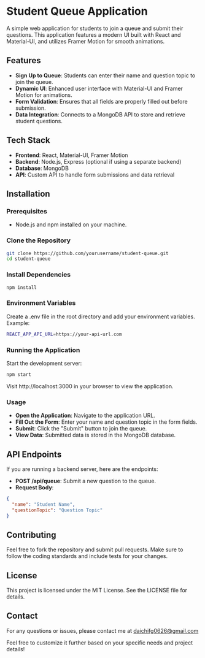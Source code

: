 # Student Queue Application

A simple web application for students to join a queue and submit their questions. This application features a modern UI built with React and Material-UI, and utilizes Framer Motion for smooth animations.

## Features

- **Sign Up to Queue**: Students can enter their name and question topic to join the queue.
- **Dynamic UI**: Enhanced user interface with Material-UI and Framer Motion for animations.
- **Form Validation**: Ensures that all fields are properly filled out before submission.
- **Data Integration**: Connects to a MongoDB API to store and retrieve student questions.

## Tech Stack

- **Frontend**: React, Material-UI, Framer Motion
- **Backend**: Node.js, Express (optional if using a separate backend)
- **Database**: MongoDB
- **API**: Custom API to handle form submissions and data retrieval

## Installation

### Prerequisites

- Node.js and npm installed on your machine.

### Clone the Repository

```bash
git clone https://github.com/yourusername/student-queue.git
cd student-queue
```

### Install Dependencies
```bash
npm install
```

### Environment Variables
Create a .env file in the root directory and add your environment variables. Example:

```bash
REACT_APP_API_URL=https://your-api-url.com
```

### Running the Application
Start the development server:

```bash
npm start
```
Visit http://localhost:3000 in your browser to view the application.

### Usage
- **Open the Application**: Navigate to the application URL.
- **Fill Out the Form**: Enter your name and question topic in the form fields.
- **Submit**: Click the "Submit" button to join the queue.
- **View Data**: Submitted data is stored in the MongoDB database.
  
## API Endpoints
If you are running a backend server, here are the endpoints:
- **POST /api/queue**: Submit a new question to the queue.
- **Request Body**:
```json
{
  "name": "Student Name",
  "questionTopic": "Question Topic"
}
```

## Contributing
Feel free to fork the repository and submit pull requests. Make sure to follow the coding standards and include tests for your changes.

## License
This project is licensed under the MIT License. See the LICENSE file for details.

## Contact
For any questions or issues, please contact me at daichifg0626@gmail.com

Feel free to customize it further based on your specific needs and project details!
